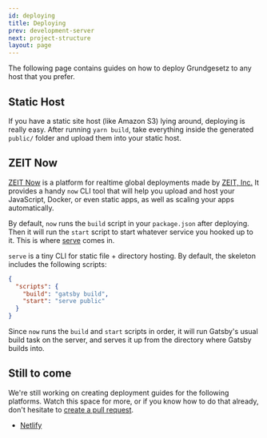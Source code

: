 ```yaml
---
id: deploying
title: Deploying
prev: development-server
next: project-structure
layout: page
---
```


The following page contains guides on how to deploy Grundgesetz to any host that you prefer.

## Static Host

If you have a static site host (like Amazon S3) lying around, deploying is really easy. After running `yarn build`, take everything inside the generated `public/` folder and upload them into your static host.

## ZEIT Now

[ZEIT Now](https://zeit.co/now) is a platform for realtime global deployments made by [ZEIT, Inc.](https://zeit.co) It provides a handy `now` CLI tool that will help you upload and host your JavaScript, Docker, or even static apps, as well as scaling your apps automatically.

By default, `now` runs the `build` script in your `package.json` after deploying. Then it will run the `start` script to start whatever service you hooked up to it. This is where [serve](https://github.com/zeit/serve) comes in.

`serve` is a tiny CLI for static file + directory hosting. By default, the skeleton includes the following scripts:

```json
{
  "scripts": {
    "build": "gatsby build",
    "start": "serve public"
  }
}
```

Since `now` runs the `build` and `start` scripts in order, it will run Gatsby's usual build task on the server, and serves it up from the directory where Gatsby builds into.

## Still to come

We're still working on creating deployment guides for the following platforms. Watch this space for more, or if you know how to do that already, don't hesitate to [create a pull request](https://github.com/kata-ai/grundgesetz-skeleton).

- [Netlify](https://www.netlify.com)
